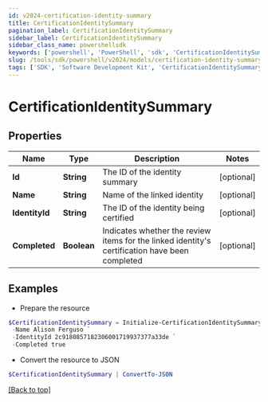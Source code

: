 ```yaml
---
id: v2024-certification-identity-summary
title: CertificationIdentitySummary
pagination_label: CertificationIdentitySummary
sidebar_label: CertificationIdentitySummary
sidebar_class_name: powershellsdk
keywords: ['powershell', 'PowerShell', 'sdk', 'CertificationIdentitySummary', 'V2024CertificationIdentitySummary'] 
slug: /tools/sdk/powershell/v2024/models/certification-identity-summary
tags: ['SDK', 'Software Development Kit', 'CertificationIdentitySummary', 'V2024CertificationIdentitySummary']
---
```



# CertificationIdentitySummary

## Properties

Name | Type | Description | Notes
------------ | ------------- | ------------- | -------------
**Id** | **String** | The ID of the identity summary | [optional] 
**Name** | **String** | Name of the linked identity | [optional] 
**IdentityId** | **String** | The ID of the identity being certified | [optional] 
**Completed** | **Boolean** | Indicates whether the review items for the linked identity's certification have been completed | [optional] 

## Examples

- Prepare the resource
```powershell
$CertificationIdentitySummary = Initialize-CertificationIdentitySummary  -Id 2c91808772a504f50172a9540e501ba7 `
 -Name Alison Ferguso `
 -IdentityId 2c9180857182306001719937377a33de `
 -Completed true
```

- Convert the resource to JSON
```powershell
$CertificationIdentitySummary | ConvertTo-JSON
```


[[Back to top]](#) 

